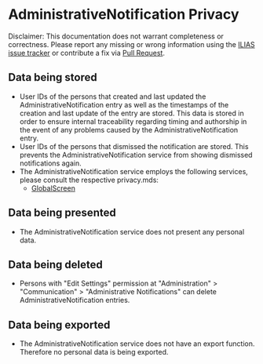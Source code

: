 # AdministrativeNotification Privacy
Disclaimer: This documentation does not warrant completeness or correctness. Please report any missing or wrong information using the [ILIAS issue tracker](https://mantis.ilias.de) or contribute a fix via [Pull Request](../../../docs/development/contributing.md#pull-request-to-the-repositories).

## Data being stored
- User IDs of the persons that created and last updated the AdministrativeNotification entry as well as the timestamps of the creation and last update of the entry are stored. This data is stored in order to ensure internal traceability regarding timing and authorship in the event of any problems caused by the AdministrativeNotification entry.
- User IDs of the persons that dismissed the notification are stored. This prevents the AdministrativeNotification service from showing dismissed notifications again.
- The AdministrativeNotification service employs the following services, please consult the respective privacy.mds:
  - [GlobalScreen](../../ILIAS/GlobalScreen_/PRIVACY.md)

## Data being presented
- The AdministrativeNotification service does not present any personal data.

## Data being deleted
- Persons with "Edit Settings" permission at "Administration" > "Communication" >  "Administrative Notifications" can delete AdministrativeNotification entries.

## Data being exported
- The AdministrativeNotification service does not have an export function. Therefore no personal data is being exported.
